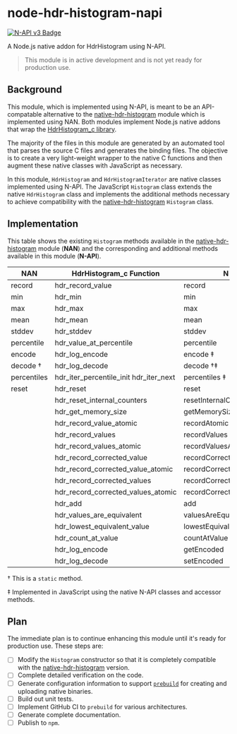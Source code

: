 # node-hdr-histogram-napi
[![N-API v3 Badge](https://img.shields.io/badge/N--API-v3-green.svg)](https://nodejs.org/dist/latest/docs/api/n-api.html#n_api_n_api)

A Node.js native addon for HdrHistogram using N-API.

> This module is in active development and is not yet ready for production use. 

## Background 

This module, which is implemented using N-API, is meant to be an API-compatable alternative to the [native-hdr-histogram](https://github.com/mcollina/native-hdr-histogram) module which is implemented using NAN. Both modules implement Node.js native addons that wrap the [HdrHistogram_c library](https://github.com/HdrHistogram/HdrHistogram_c).

The majority of the files in this module are generated by an automated tool that parses the source C files and generates the binding files. The objective is to create a very light-weight wrapper to the native C functions and then augment these native classes with JavaScript as necessary. 

In this module,  `HdrHistogram` and `HdrHistogramIterator` are native classes implemented using N-API. The JavaScript `Histogram` class extends the native `HdrHistogram` class and implements the additional methods necessary to achieve  compatibility with the [native-hdr-histogram](https://github.com/mcollina/native-hdr-histogram) `Histogram` class.

## Implementation

This table shows the existing `Histogram` methods available in the [native-hdr-histogram](https://github.com/mcollina/native-hdr-histogram) module (**NAN**) and the corresponding and additional methods available in this module (**N-API**).  

| NAN         | HdrHistogram_c Function                | N-API                       |
| ----------- | -------------------------------------- | --------------------------- |
| record      | hdr_record_value                       | record                      |
| min         | hdr_min                                | min                         |
| max         | hdr_max                                | max                         |
| mean        | hdr_mean                               | mean                        |
| stddev      | hdr_stddev                             | stddev                      |
| percentile  | hdr_value_at_percentile                | percentile                  |
| encode      | hdr_log_encode                         | encode ‡                    |
| decode †    | hdr_log_decode                         | decode †‡                   |
| percentiles | hdr_iter_percentile_init hdr_iter_next | percentiles ‡               |
| reset       | hdr_reset                              | reset                       |
|             | hdr_reset_internal_counters            | resetInternalCounters       |
|             | hdr_get_memory_size                    | getMemorySize               |
|             | hdr_record_value_atomic                | recordAtomic                |
|             | hdr_record_values                      | recordValues                |
|             | hdr_record_values_atomic               | recordValuesAtomic          |
|             | hdr_record_corrected_value             | recordCorrectedValue        |
|             | hdr_record_corrected_value_atomic      | recordCorrectedValueAtomic  |
|             | hdr_record_corrected_values            | recordCorrectedValues       |
|             | hdr_record_corrected_values_atomic     | recordCorrectedValuesAtomic |
|             | hdr_add                                | add                         |
|             | hdr_values_are_equivalent              | valuesAreEquivalent         |
|             | hdr_lowest_equivalent_value            | lowestEquivalentValue       |
|             | hdr_count_at_value                     | countAtValue                |
|             | hdr_log_encode                         | getEncoded                  |
|             | hdr_log_decode                         | setEncoded                  |

† This is a `static` method.

‡ Implemented in JavaScript using the native N-API classes and accessor methods.

## Plan

The immediate plan is to continue enhancing this module until it's ready for production use. These steps are:

- [ ] Modify the `Histogram` constructor so that it is completely compatible with the [native-hdr-histogram](https://github.com/mcollina/native-hdr-histogram) version.
- [ ] Complete detailed verification on the code.
- [ ] Generate configuration information to support [`prebuild`](https://github.com/prebuild/prebuild) for creating and uploading native binaries.
- [ ] Build out unit tests.
- [ ] Implement GitHub CI to `prebuild` for various architectures.
- [ ] Generate complete documentation.
- [ ] Publish to `npm`. 